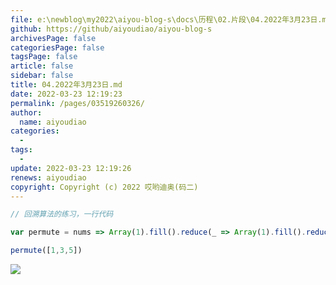 ```yaml
---
file: e:\newblog\my2022\aiyou-blog-s\docs\历程\02.片段\04.2022年3月23日.md
github: https://github/aiyoudiao/aiyou-blog-s
archivesPage: false
categoriesPage: false
tagsPage: false
article: false
sidebar: false
title: 04.2022年3月23日.md
date: 2022-03-23 12:19:23
permalink: /pages/03519260326/
author: 
  name: aiyoudiao
categories: 
  - 
tags: 
  - 
update: 2022-03-23 12:19:26
renews: aiyoudiao
copyright: Copyright (c) 2022 哎哟迪奥(码二)
---
```



```js
// 回溯算法的练习，一行代码

var permute = nums => Array(1).fill().reduce(_ => Array(1).fill().reduce(__ => (__.backtrack([]), _._res), { backtrack: (_._backtrack = (path) => (path.length === nums.length && _._res.push(path), nums.filter(n => !path.includes(n)).forEach(n => _._backtrack(path.concat(n)))), _._backtrack) }), { _res: Array(0), _backtrack: void 0 });

permute([1,3,5])
```
![](https://gitee.com/aiyoudiao/images/raw/master/2022/03/23/1648009266131-084c6204-484a-4c60-9ce0-8e4a73a29abc.png)
